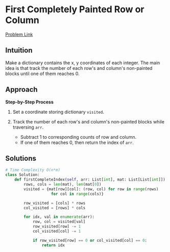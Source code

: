 **First Completely Painted Row or Column**
=
[Problem Link](https://leetcode.com/problems/first-completely-painted-row-or-column/description)

## Intuition
Make a dictionary contains the x, y coordinates of each integer. The main idea is that track the number of 
each row's and column's non-painted blocks until one of them reaches 0. 

## Approach
**Step-by-Step Process**

1. Set a coordinate storing dictionary `visited`. 
  
2. Track the number of each row's and column's non-painted blocks while traversing `arr`.
    - Subtract 1 to corresponding counts of row and column.
    - If one of them reaches 0, then return the index of `arr`. 
  
## Solutions
```python
# Time Complexity O(n*m)
class Solution:
    def firstCompleteIndex(self, arr: List[int], mat: List[List[int]]) -> int:
        rows, cols = len(mat), len(mat[0])
        visited = {mat[row][col]: (row, col) for row in range(rows) 
                    for col in range(cols)}

        row_visited = [cols] * rows
        col_visited = [rows] * cols

        for idx, val in enumerate(arr):
            row, col = visited[val]
            row_visited[row] -= 1
            col_visited[col] -= 1

            if row_visited[row] == 0 or col_visited[col] == 0:
                return idx
```
